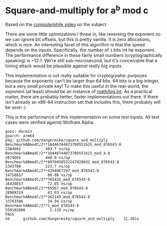 # Square-and-multiply for a<sup>b</sup> mod c

Based on the [computerphile video](https://www.youtube.com/watch?v=cbGB__V8MNk) on the subject

There are some little optimizations I threw in, like reversing the exponent so we can ignore bit offsets, but this is pretty vanilla. It is zero allocations, which is nice. An interesting facet of this algorithm is that the speed depends on the inputs. Specifically, the number of `1` bits int he exponent. The performance difference in these fairly small numbers (cryptographically speaking) is ~12:1. We're still sub-microsecond, but it's conceivable that a timing attack would be plausible against really big inputs.

This implementation is not really suitable for cryptogrpahic purposes because the exponents can't be larger than 64 bits. 64 bits is a big integer, but a very small private key! To make this useful in the real-world, the exponent (at least) should be an instance of [math/big.Int](https://pkg.go.dev/math/big#Int). As a practical matter, there are probably better, faster implementations out there. If there isn't already an x86-64 instruction set that includes this, there probably will be soon :)

This is the performance of this implementation on some test inputs. All test cases were verified against Wolfram Alpha.

```text
goos: darwin
goarch: arm64
pkg: github.com/dangermike/square_and_multiply
BenchmarkABmodC/2**18446744073709551615_mod_876543-8              2384602           493.7 ns/op
BenchmarkABmodC/2**18446744073709551615_mod_4-8                   2674665           448.0 ns/op
BenchmarkABmodC/2**8070450532247928832_mod_876543-8               5343700           223.7 ns/op
BenchmarkABmodC/2**4294967297_mod_876543-8                       14758657           80.80 ns/op
BenchmarkABmodC/2**765432_mod_876543-8                           16420857           72.85 ns/op
BenchmarkABmodC/2**65567_mod_876543-8                            28908319           41.03 ns/op
BenchmarkABmodC/2**262145_mod_876543-8                           33763386           34.94 ns/op
BenchmarkABmodC/2**1_mod_876543-8                               559102686           2.119 ns/op
PASS
ok      github.com/dangermike/square_and_multiply    11.261s
```

